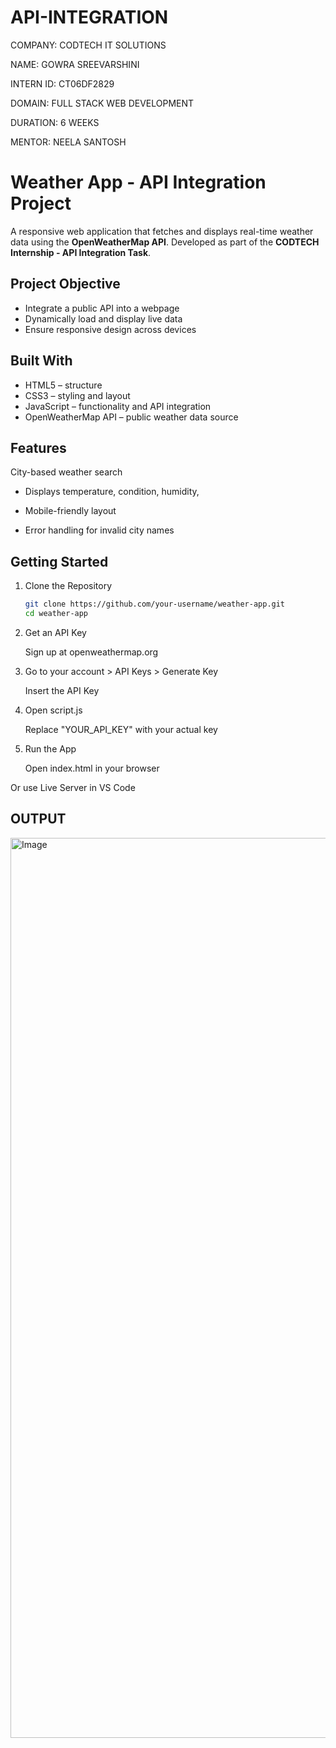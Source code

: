 # API-INTEGRATION
COMPANY: CODTECH IT SOLUTIONS

NAME: GOWRA SREEVARSHINI

INTERN ID: CT06DF2829

DOMAIN: FULL STACK WEB DEVELOPMENT

DURATION: 6 WEEKS

MENTOR: NEELA SANTOSH


#  Weather App - API Integration Project

A responsive web application that fetches and displays real-time weather data using the **OpenWeatherMap API**. Developed as part of the **CODTECH Internship - API Integration Task**.

##  Project Objective

-  Integrate a public API into a webpage
-  Dynamically load and display live data
-  Ensure responsive design across devices


##  Built With

- HTML5 – structure
- CSS3 – styling and layout
- JavaScript – functionality and API integration
- OpenWeatherMap API – public weather data source


##  Features
City-based weather search
 
- Displays temperature, condition, humidity, 

- Mobile-friendly layout

- Error handling for invalid city names


## Getting Started

1. Clone the Repository
   ```bash
   git clone https://github.com/your-username/weather-app.git
   cd weather-app
2. Get an API Key

   Sign up at openweathermap.org

3. Go to your account > API Keys > Generate Key

   Insert the API Key

4. Open script.js

   Replace "YOUR_API_KEY" with your actual key

5. Run the App

   Open index.html in your browser

Or use Live Server in VS Code

## OUTPUT

<img width="1440" alt="Image" src="https://github.com/user-attachments/assets/31de28a4-2db5-44b9-ba54-8e63f147535e" />



